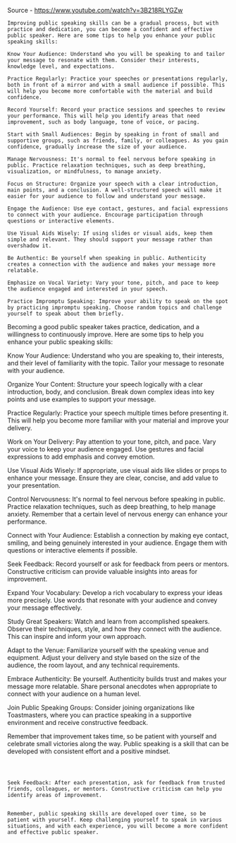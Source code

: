 Source - https://www.youtube.com/watch?v=3B218RLYGZw
```
Improving public speaking skills can be a gradual process, but with practice and dedication, you can become a confident and effective public speaker. Here are some tips to help you enhance your public speaking skills:

Know Your Audience: Understand who you will be speaking to and tailor your message to resonate with them. Consider their interests, knowledge level, and expectations.

Practice Regularly: Practice your speeches or presentations regularly, both in front of a mirror and with a small audience if possible. This will help you become more comfortable with the material and build confidence.

Record Yourself: Record your practice sessions and speeches to review your performance. This will help you identify areas that need improvement, such as body language, tone of voice, or pacing.

Start with Small Audiences: Begin by speaking in front of small and supportive groups, such as friends, family, or colleagues. As you gain confidence, gradually increase the size of your audience.

Manage Nervousness: It's normal to feel nervous before speaking in public. Practice relaxation techniques, such as deep breathing, visualization, or mindfulness, to manage anxiety.

Focus on Structure: Organize your speech with a clear introduction, main points, and a conclusion. A well-structured speech will make it easier for your audience to follow and understand your message.

Engage the Audience: Use eye contact, gestures, and facial expressions to connect with your audience. Encourage participation through questions or interactive elements.

Use Visual Aids Wisely: If using slides or visual aids, keep them simple and relevant. They should support your message rather than overshadow it.

Be Authentic: Be yourself when speaking in public. Authenticity creates a connection with the audience and makes your message more relatable.

Emphasize on Vocal Variety: Vary your tone, pitch, and pace to keep the audience engaged and interested in your speech.

Practice Impromptu Speaking: Improve your ability to speak on the spot by practicing impromptu speaking. Choose random topics and challenge yourself to speak about them briefly.

```
Becoming a good public speaker takes practice, dedication, and a willingness to continuously improve. Here are some tips to help you enhance your public speaking skills:

Know Your Audience:
Understand who you are speaking to, their interests, and their level of familiarity with the topic. Tailor your message to resonate with your audience.

Organize Your Content:
Structure your speech logically with a clear introduction, body, and conclusion. Break down complex ideas into key points and use examples to support your message.

Practice Regularly:
Practice your speech multiple times before presenting it. This will help you become more familiar with your material and improve your delivery.

Work on Your Delivery:
Pay attention to your tone, pitch, and pace. Vary your voice to keep your audience engaged. Use gestures and facial expressions to add emphasis and convey emotion.

Use Visual Aids Wisely:
If appropriate, use visual aids like slides or props to enhance your message. Ensure they are clear, concise, and add value to your presentation.

Control Nervousness:
It's normal to feel nervous before speaking in public. Practice relaxation techniques, such as deep breathing, to help manage anxiety. Remember that a certain level of nervous energy can enhance your performance.

Connect with Your Audience:
Establish a connection by making eye contact, smiling, and being genuinely interested in your audience. Engage them with questions or interactive elements if possible.

Seek Feedback:
Record yourself or ask for feedback from peers or mentors. Constructive criticism can provide valuable insights into areas for improvement.

Expand Your Vocabulary:
Develop a rich vocabulary to express your ideas more precisely. Use words that resonate with your audience and convey your message effectively.

Study Great Speakers:
Watch and learn from accomplished speakers. Observe their techniques, style, and how they connect with the audience. This can inspire and inform your own approach.

Adapt to the Venue:
Familiarize yourself with the speaking venue and equipment. Adjust your delivery and style based on the size of the audience, the room layout, and any technical requirements.

Embrace Authenticity:
Be yourself. Authenticity builds trust and makes your message more relatable. Share personal anecdotes when appropriate to connect with your audience on a human level.

Join Public Speaking Groups:
Consider joining organizations like Toastmasters, where you can practice speaking in a supportive environment and receive constructive feedback.

Remember that improvement takes time, so be patient with yourself and celebrate small victories along the way. Public speaking is a skill that can be developed with consistent effort and a positive mindset.
```



Seek Feedback: After each presentation, ask for feedback from trusted friends, colleagues, or mentors. Constructive criticism can help you identify areas of improvement.


Remember, public speaking skills are developed over time, so be patient with yourself. Keep challenging yourself to speak in various situations, and with each experience, you will become a more confident and effective public speaker.
```
